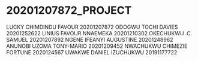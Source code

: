 # 20201207872_PROJECT
LUCKY CHIMDINDU FAVOUR   20201207872
ODOGWU TOCHI DAVIES      20201252622
LINIUS FAVOUR NNAEMEKA   20201210302
OKECHUKWU .C. SAMUEL     20201207892
NGENE IFEANYI AUGUSTINE  20201248962
ANUNOBI UZOMA TONY-MARIO 20201209452
NWACHUKWU CHIMEZIE FORTUNE 2020124567
UWAKWE DANIEL IZUCHUKWU  20191177722

